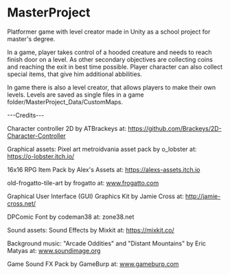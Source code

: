 # MasterProject
Platformer game with level creator made in Unity as a school project for master's degree.

In a game, player takes control of a hooded creature and needs to reach finish door on a level. As other secondary objectives are collecting coins and reaching the exit
in best time possible. Player character can also collect special items, that give him additional abbilities.

In game there is also a level creator, that allows players to make their own levels. Levels are saved as single files in a game folder/MasterProject_Data/CustomMaps.


---Credits---

 Character controller 2D by ATBrackeys at: https://github.com/Brackeys/2D-Character-Controller

Graphical assets:
 Pixel art metroidvania asset pack by o_lobster at: https://o-lobster.itch.io/
 
 16x16 RPG Item Pack by Alex's Assets at: https://alexs-assets.itch.io
 
 old-frogatto-tile-art by frogatto at: www.frogatto.com
 
 Graphical User Interface (GUI) Graphics Kit by Jamie Cross at: http://jamie-cross.net/
 
 DPComic Font by codeman38 at: zone38.net

Sound assets:
 Sound Effects by Mixkit at: https://mixkit.co/
 
 Background music: "Arcade Oddities" and "Distant Mountains" by Eric Matyas at: www.soundimage.org
 
 Game Sound FX Pack by GameBurp at: www.gameburp.com
